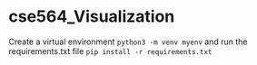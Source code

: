 # cse564_Visualization
Create a virtual environment `python3 -m venv myenv` and run the requirements.txt file `pip install -r requirements.txt`
